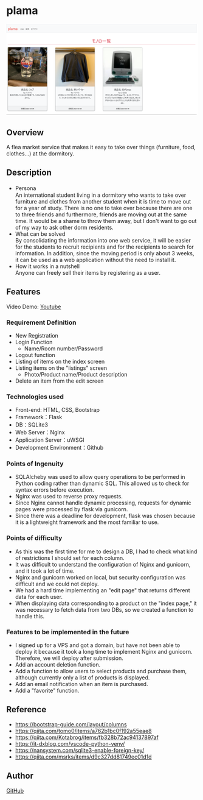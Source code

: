 # plama
![This is an image](https://github.com/Sosuke1019/plama/blob/main/static/images/plama_indexpage.png)

## Overview
A flea market service that makes it easy to take over things (furniture, food, clothes...) at the dormitory. 

## Description
-  Persona　<br>
An international student living in a dormitory who wants to take over furniture and clothes from another student when it is time to move out for a year of study. There is no one to take over because there are one to three friends and furthermore, friends are moving out at the same time. It would be a shame to throw them away, but I don't want to go out of my way to ask other dorm residents.
- What can be solved <br>
By consolidating the information into one web service, it will be easier for the students to recruit recipients and for the recipients to search for information. In addition, since the moving period is only about 3 weeks, it can be used as a web application without the need to install it.
- How it works in a nutshell<br>
Anyone can freely sell their items by registering as a user.

## Features
Video Demo: [Youtube](https://youtu.be/6x7ziMTXC70) <br>

### Requirement Definition  
- New Registration
- Login Function
	- Name/Room number/Password
- Logout function
- Listing of items on the index screen
- Listing items on the "listings" screen
	- Photo/Product name/Product description
- Delete an item from the edit screen

### Technologies used
- Front-end: HTML, CSS, Bootstrap
- Framework：Flask
- DB：SQLite3
- Web Server：Nginx
- Application Server：uWSGI
- Development Environment：Github

### Points of Ingenuity
- SQLAlcheby was used to allow query operations to be performed in Python coding rather than dynamic SQL. This allowed us to check for syntax errors before execution.
- Nginx was used to reverse proxy requests.
- Since Nginx cannot handle dynamic processing, requests for dynamic pages were processed by flask via gunicorn.
- Since there was a deadline for development, flask was chosen because it is a lightweight framework and the most familiar to use.

### Points of difficulty
- As this was the first time for me to design a DB, I had to check what kind of restrictions I should set for each column.
- It was difficult to understand the configuration of Nginx and gunicorn, and it took a lot of time.
- Nginx and gunicorn worked on local, but security configuration was difficult and we could not deploy.
- We had a hard time implementing an "edit page" that returns different data for each user.
- When displaying data corresponding to a product on the "index page," it was necessary to fetch data from two DBs, so we created a function to handle this.

### Features to be implemented in the future
- I signed up for a VPS and got a domain, but have not been able to deploy it because it took a long time to implement Nginx and gunicorn. Therefore, we will deploy after submission.
- Add an account deletion function.
- Add a function to allow users to select products and purchase them, although currently only a list of products is displayed.
- Add an email notification when an item is purchased.
- Add a "favorite" function.

## Reference
- https://bootstrap-guide.com/layout/columns
- https://qiita.com/tomo0/items/a762b1bc0f192a55eae8
- https://qiita.com/Kotabrog/items/fb328b72ac94137897af
- https://it-dxblog.com/vscode-python-venv/
- https://nansystem.com/sqlite3-enable-foreign-key/
- https://qiita.com/msrks/items/d9c327dd81749ec01d1d

## Author
[GitHub](https://github.com/Sosuke1019)
